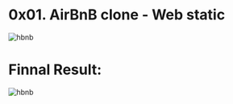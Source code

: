 <h1> 0x01. AirBnB clone - Web static </h1>

<p>
  <img src="https://github.com/Z-Sitawi/AirBnB_clone/tree/main/web_static/images/project_map.png" alt="hbnb">
</p>

<h1> Finnal Result: </h1>

<p>
  <img src="https://github.com/Z-Sitawi/AirBnB_clone/tree/main/web_static/images/result" alt="hbnb">
</p>
